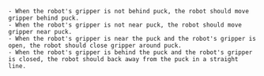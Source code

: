 
    - When the robot's gripper is not behind puck, the robot should move gripper behind puck.
    - When the robot's gripper is not near puck, the robot should move gripper near puck.
    - When the robot's gripper is near the puck and the robot's gripper is open, the robot should close gripper around puck.
    - When the robot's gripper is behind the puck and the robot's gripper is closed, the robot should back away from the puck in a straight line.
